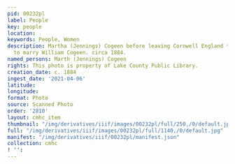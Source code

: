 ```yaml
---
pid: 00232pl
label: People
key: people
location: 
keywords: People, Women
description: Martha (Jennings) Cogeen before leaving Cornwell England to come to Leadville
  to marry William Cogeen. circa 1884.
named_persons: Marth (Jennings) Cogeen
rights: This photo is property of Lake County Public Library.
creation_date: c. 1884
ingest_date: '2021-04-06'
latitude: 
longitude: 
format: Photo
source: Scanned Photo
order: '2810'
layout: cmhc_item
thumbnail: "/img/derivatives/iiif/images/00232pl/full/250,/0/default.jpg"
full: "/img/derivatives/iiif/images/00232pl/full/1140,/0/default.jpg"
manifest: "/img/derivatives/iiif/00232pl/manifest.json"
collection: cmhc
! '': 
---
```

